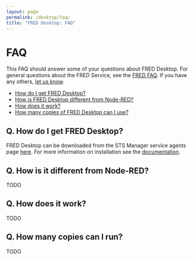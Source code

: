```yaml
---
layout: page
permalink: /desktop/faq/
title: "FRED Desktop: FAQ"
---
```

# FAQ

This FAQ should answer some of your questions about FRED Desktop. For general questions about the FRED Service, see the [FRED FAQ](/fred/faq).  If you have any others, [let us know](mailto:info@sensetecnic.com).

- [How do I get FRED Desktop?](#q-how-do-i-get-fred-desktop)
- [How is FRED Desktop different from Node-RED?](#q-how-is-it-different-from-node-red)
- [How does it work?](#q-how-does-it-work)
- [How many copies of FRED Desktop can I use?](#q-how-many-copies-can-i-run)

## Q. How do I get FRED Desktop?

FRED Desktop can be downloaded from the STS Manager service agents page [here](https://manager.sensetecnic.com/dash/agents).  For more information on installation see the [documentation](/desktop).

## Q. How is it different from Node-RED?

TODO

## Q. How does it work?

TODO

## Q. How many copies can I run?

TODO